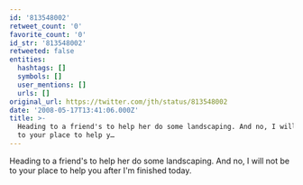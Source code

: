 ```yaml
---
id: '813548002'
retweet_count: '0'
favorite_count: '0'
id_str: '813548002'
retweeted: false
entities:
  hashtags: []
  symbols: []
  user_mentions: []
  urls: []
original_url: https://twitter.com/jth/status/813548002
date: '2008-05-17T13:41:06.000Z'
title: >-
  Heading to a friend's to help her do some landscaping. And no, I will not be
  to your place to help y…
---
```


Heading to a friend's to help her do some landscaping. And no, I will not be to your place to help you after I'm finished today.
